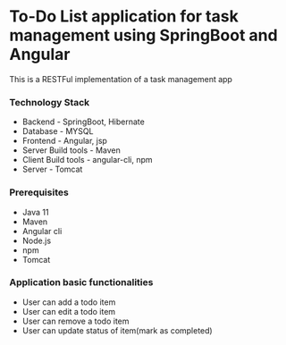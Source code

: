 # To-Do List application for task management using SpringBoot and Angular
This is a RESTFul implementation of a task management app
### Technology Stack
 - Backend - SpringBoot, Hibernate
 - Database - MYSQL
 - Frontend - Angular, jsp
 - Server Build tools - Maven
 - Client Build tools - angular-cli, npm
 - Server - Tomcat

### Prerequisites
- Java 11
- Maven
- Angular cli
- Node.js
- npm
- Tomcat

### Application basic functionalities
- User can add a todo item
- User can edit a todo item
- User can remove a todo item
- User can update status of item(mark as completed)